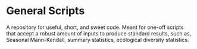 # General Scripts
A repository for useful, short, and sweet code. Meant for one-off scripts that accept a robust amount of inputs to produce standard results, such as, Seasonal Mann-Kendall, summary statistics, ecological diversity statistics.

